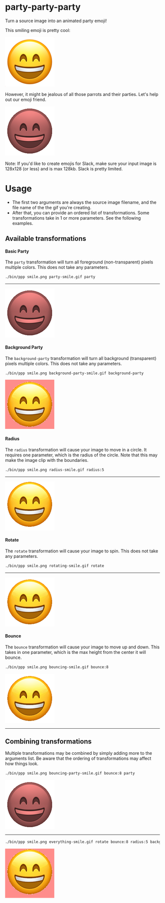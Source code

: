 # party-party-party

Turn a source image into an animated party emoji!

This smiling emoji is pretty cool:

![Smiling Emoji](./examples/smile.png 'Smiling Emoji')

However, it might be jealous of all those parrots and their parties. Let's help out our emoji friend.

![Party Smiling Emoji](./examples/party-smile.gif 'Party Smiling Emoji')

Note: If you'd like to create emojis for Slack, make sure your input image is 128x128 (or less) and is max 128kb. Slack is pretty limited.

# Usage

- The first two arguments are always the source image filename, and the file name of the the gif you're creating.
- After that, you can provide an ordered list of transformations. Some transformations take in 1 or more parameters. See the following examples.

## Available transformations

#### Basic Party

The `party` transformation will turn all foreground (non-transparent) pixels multiple colors. This does not take any parameters.

```sh
./bin/ppp smile.png party-smile.gif party
```

---

![Party Smiling Emoji](./examples/party-smile.gif 'Party Smiling Emoji')

#### Background Party

The `background-party` transformation will turn all background (transparent) pixels multiple colors. This does not take any parameters.

```sh
./bin/ppp smile.png background-party-smile.gif background-party
```

![Background Party Smiling Emoji](./examples/background-party-smile.gif 'Background Party Smiling Emoji')

#### Radius

The `radius` transformation will cause your image to move in a circle. It requires one parameter, which is the radius of the circle.
Note that this may make the image clip with the boundaries.

```sh
./bin/ppp smile.png radius-smile.gif radius:5
```

---

![Radius Party Smile Emoji](./examples/radius-smile.gif 'Radius Smile Emoji')

#### Rotate

The `rotate` transformation will cause your image to spin. This does not take any parameters.

```sh
./bin/ppp smile.png rotating-smile.gif rotate
```

---

![Rotating Party Smile Emoji](./examples/rotating-smile.gif 'Rotating Smile Emoji')

#### Bounce

The `bounce` transformation will cause your image to move up and down. This takes in one parameter, which is the max height from the center it will bounce.

```sh
./bin/ppp smile.png bouncing-smile.gif bounce:8
```

![Bouncing Smile Emoji](./examples/bouncing-smile.gif 'Bouncing Smile Emoji')

---

## Combining transformations

Multiple transformations may be combined by simply adding more to the arguments list. Be aware that the ordering of transformations may affect how things look.

```sh
./bin/ppp smile.png bouncing-party-smile.gif bounce:8 party
```

![Bouncing Party Smile Emoji](./examples/bouncing-party-smile.gif 'Bouncing Party Smile Emoji')

---

```sh
./bin/ppp smile.png everything-smile.gif rotate bounce:8 radius:5 background-party
```

![Everything Smile Emoji](./examples/everything-smile.gif 'Everything Smile Emoji')
